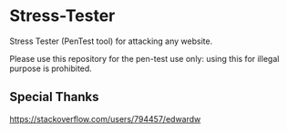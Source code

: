 # Stress-Tester

Stress Tester (PenTest tool) for attacking any website.

Please use this repository for the pen-test use only: using this for illegal purpose is prohibited.

## Special Thanks
https://stackoverflow.com/users/794457/edwardw
